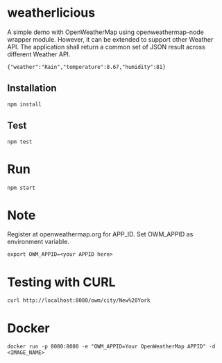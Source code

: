 # weatherlicious
A simple demo with OpenWeatherMap using openweathermap-node wrapper module. However, it can be extended to support other Weather API. The application shall return a common set of JSON result across different Weather API.
```
{"weather":"Rain","temperature":8.67,"humidity":81}
```

## Installation
```
npm install 
```

## Test
```
npm test
```

# Run
```
npm start
```

# Note
Register at openweathermap.org for APP_ID. Set OWM_APPID as environment variable.
```
export OWM_APPID=<your APPID here>
```

# Testing with CURL
```
curl http://localhost:8080/owm/city/New%20York
```

# Docker
```
docker run -p 8080:8080 -e "OWM_APPID=Your OpenWeatherMap APPID" -d <IMAGE_NAME>
```
